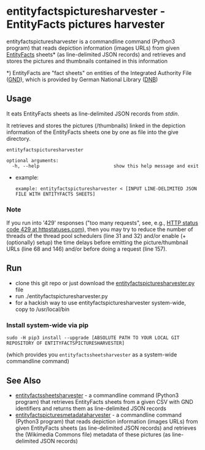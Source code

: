 # entityfactspicturesharvester - EntityFacts pictures harvester

entityfactspicturesharvester is a commandline command (Python3 program) that reads depiction information (images URLs) from given [EntityFacts](https://www.dnb.de/EN/Professionell/Metadatendienste/Datenbezug/Entity-Facts/entity-facts_node.html) sheets* (as line-delimited JSON records) and retrieves and stores the pictures and thumbnails contained in this information

*) EntityFacts are "fact sheets" on entities of the Integrated Authority File ([GND](https://www.dnb.de/EN/Professionell/Standardisierung/GND/gnd_node.html)), which is provided by German National Library ([DNB](https://www.dnb.de/EN/Home/home_node.html))

## Usage

It eats EntityFacts sheets as line-delimited JSON records from *stdin*.

It retrieves and stores the pictures (/thumbnails) linked in the depiction information of the EntityFacts sheets one by one as file into the give directory.

```
entityfactspicturesharvester

optional arguments:
  -h, --help                           show this help message and exit
```

* example:
    ```
    example: entityfactspicturesharvester < [INPUT LINE-DELIMITED JSON FILE WITH ENTITYFACTS SHEETS]
    ```

### Note

If you run into '429' responses ("too many requests", see, e.g., [HTTP status code 429 at httpstatuses.com](https://httpstatuses.com/429)), then you may try to reduce the number of threads of the thread pool schedulers (line 31 and 32) and/or enable (+ (optionally) setup) the time delays before emitting the picture/thumbnail URLs (line 68 and 146) and/or before doing a request (line 157).

## Run

* clone this git repo or just download the [entityfactspicturesharvester.py](entityfactspicturesharvester/entityfactspicturesharvester.py) file
* run ./entityfactspicturesharvester.py
* for a hackish way to use entityfactspicturesharvester system-wide, copy to /usr/local/bin

### Install system-wide via pip

```
sudo -H pip3 install --upgrade [ABSOLUTE PATH TO YOUR LOCAL GIT REPOSITORY OF ENTITYFACTSPICTURESHARVESTER]
```
(which provides you ```entityfactssheetsharvester``` as a system-wide commandline command)

## See Also

* [entityfactssheetsharvester](https://github.com/slub/entityfactssheetsharvester) - a commandline command (Python3 program) that retrieves EntityFacts sheets from a given CSV with GND identifiers and returns them as line-delimited JSON records
* [entityfactspicturesmetadataharvester](https://github.com/slub/entityfactspicturesmetadataharvester) - a commandline command (Python3 program) that reads depiction information (images URLs) from given EntityFacts sheets (as line-delimited JSON records) and retrieves the (Wikimedia Commons file) metadata of these pictures (as line-delimited JSON records)
